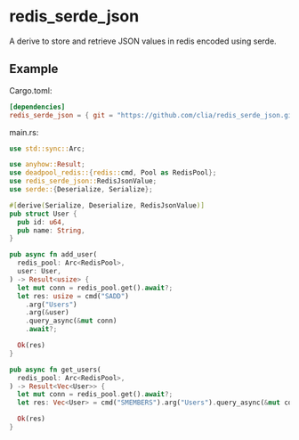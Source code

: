 # redis_serde_json

A derive to store and retrieve JSON values in redis encoded using serde.

## Example

Cargo.toml:

```toml
[dependencies]
redis_serde_json = { git = "https://github.com/clia/redis_serde_json.git" }
```

main.rs:

```rust
use std::sync::Arc;

use anyhow::Result;
use deadpool_redis::{redis::cmd, Pool as RedisPool};
use redis_serde_json::RedisJsonValue;
use serde::{Deserialize, Serialize};

#[derive(Serialize, Deserialize, RedisJsonValue)]
pub struct User {
  pub id: u64,
  pub name: String,
}

pub async fn add_user(
  redis_pool: Arc<RedisPool>,
  user: User,
) -> Result<usize> {
  let mut conn = redis_pool.get().await?;
  let res: usize = cmd("SADD")
    .arg("Users")
    .arg(&user)
    .query_async(&mut conn)
    .await?;

  Ok(res)
}

pub async fn get_users(
  redis_pool: Arc<RedisPool>,
) -> Result<Vec<User>> {
  let mut conn = redis_pool.get().await?;
  let res: Vec<User> = cmd("SMEMBERS").arg("Users").query_async(&mut conn).await?;

  Ok(res)
}
```
